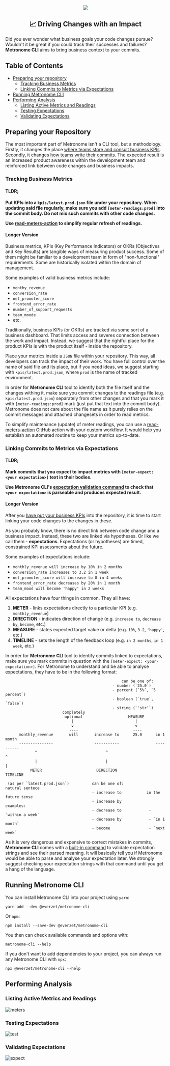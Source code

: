 <p align="center">
<img src="https://user-images.githubusercontent.com/30813/86042360-f33fba00-ba3e-11ea-8d57-6cdc71dd7e46.png" />
</p>

<h2 align="center">📈 Driving Changes with an Impact</h2>

Did you ever wonder what business goals your code changes pursue? Wouldn't it be great if you
could track their successes and failures? **Metronome CLI** aims to bring business context to
your commits.

## Table of Contents

- [Preparing your repository](#preparing-your-repository)
  - [Tracking Business Metrics](#tracking-business-metrics)
  - [Linking Commits to Metrics via Expectations](#linking-commits-to-metrics-via-expectations)
- [Running Metronome CLI](#running-metronome-cli)
- [Performing Analysis](#performing-analysis)
  - [Listing Active Metrics and Readings](#testing-metrics-and-readings)
  - [Testing Expectations](#testing-expectations)
  - [Validating Expectations](#validating-expectations)

## Preparing your Repository

The most important part of Metronome isn't a CLI tool, but a methodology. Firstly, it changes the
place [where teams store and consult business KPIs](#tracking-business-metrics). Secondly, it
changes [how teams write their commits](#linking-commits-to-metrics-via-expectations). The
expected result is an increased product awareness within the development team and reinforced link
between code changes and business impacts.

### Tracking Business Metrics

#### TLDR;

**Put KPIs into a `kpis/latest.prod.json` file under your repository. When updating said file
regularly, make sure you add `[meter-readings:prod]` into the commit body. Do not mix such commits
with other code changes.**

**Use [read-meters-action](../read-meters-action/README.md) to simplify regular refresh of
readings.**

#### Longer Version

Business metrics, KPIs (Key Performance Indicators) or OKRs (Objectives and Key Results) are
tangible ways of measuring product success. Some of them might be familiar to a development team
in form of "non-functional" requirements. Some are historically isolated within the domain of
management.

Some examples of valid business metrics include:

- `monthy_revenue`
- `conversion_rate`
- `net_promoter_score`
- `frontend_error_rate`
- `number_of_support_requests`
- `team_moode`
- etc.

Traditionally, business KPIs (or OKRs) are tracked via some sort of a business dashboard. That
limits access and severes connection between the work and impact. Instead, we suggest that the
rightful place for the product KPIs is with the product itself - inside the repository.

Place your metrics inside a `JSON` file within your repository. This way, all developers can
track the impact of their work. You have full control over the name of said file and its place,
but if you need ideas, we suggest starting with `kpis/latest.prod.json`, where `prod` is the name
of tracked environment.

In order for **Metronome CLI** tool to identify both the file itself and the changes withing it,
make sure you commit changes to the readings file (e.g. `kpis/latest.prod.json`) separately from
other changes and that you mark it with `[meter-readings:prod]` mark (just put that text into the
commit body). Metronome does not care about the file name as it purely relies on the commit
messages and attached changesets in order to read metrics.

To simplify maintenance (update) of meter readings, you can use a
[read-meters-action](../read-meters-action/README.md) GitHub action with your custom workflow. It
would help you establish an automated routine to keep your metrics up-to-date.

### Linking Commits to Metrics via Expectations

#### TLDR;

**Mark commits that you expect to impact metrics with `[meter-expect: <your expectation>]` text in
their bodies.**

**Use Metronome CLI's [expectation validation command](#validating-expectations) to check that
`<your expectation>` is parseable and produces expected result.**

#### Longer Version

After you [have put your business KPIs](#tracking-business-metrics) into the repository, it is
time to start linking your code changes to the changes in these.

As you probably know, there is no direct link between code change and a business impact. Instead,
these two are linked via hypotheses. Or like we call them - **expectations**. Expectations (or
hypotheses) are timed, constrained KPI assessments about the future.

Some examples of expectations include:

- `monthly_revenue will increase by 10% in 2 months`
- `conversion_rate increases to 3.2 in 1 week`
- `net_promoter_score will increase to 8 in 4 weeks`
- `frontend_error_rate decreases by 20% in 1 month`
- `team_mood will become 'happy' in 2 weeks`

All expectations have four things in common. They all have:

1. **METER** - links expectations directly to a particular KPI (e.g. `monthly_revenue`)
2. **DIRECTION** - indicates direction of change (e.g. `increase to`, `decrease by`,
   `become`, etc.)
3. **MEASURE** - states expected target value or delta (e.g. `10%`, `3.2`, `'happy'`, etc.)
4. **TIMELINE** - sets the length of the feedback loop (e.g. `in 2 months`, `in 1 week`, etc.)

In order for **Metronome CLI** tool to identify commits linked to expectations, make sure you mark
commits in question with the `[meter-expect: <your-expectation>]`. For Metronome to understand and
be able to analyse expectations, they have to be in the following format:

```
                                                   can be one of:
                                               - number (`25.0`)
                                               - percent (`5%`, `5 percent`)
                                               - boolean (`true`, `false`)
                                               - string (`'str'`)
                         completely
                          optional                    MEASURE
                             |                           |
                             v                           v
                            ----                        ----
      monthly_revenue       will       increase to      25.0      in 1 month
      ---------------                  -----------                ----------
             ^                              ^                         ^
             |                              |                         |
           METER                        DIRECTION                  TIMELINE

 (as per `latest.prod.json`)          can be one of:            natural sentece
                                      - increase to           in the future tense
                                      - increase by                examples:
                                      - decrease to            - `within a week`
                                      - decrease by            - `in 1 month`
                                      - become                 - `next week`
```

As it is very dangerous and expensive to correct mistakes in commits, **Metronome CLI** comes with
a [built-in command](#validating-expectations) to validate expectation strings and see their
parsed meaning. It will basically tell you if Metronome would be able to parse and analyse your
expectation later. We strongly suggest checking your expectation strings with that command until
you get a hang of the language.

## Running Metronome CLI

You can install Metronome CLI into your project using `yarn`:

```
yarn add --dev @everzet/metronome-cli
```

Or `npm`:

```
npm install --save-dev @everzet/metronome-cli
```

You then can check available commands and options with:

```
metronome-cli --help
```

If you don't want to add dependencies to your project, you can always run any Metronome CLI with
`npx`:

```
npx @everzet/metronome-cli --help
```

## Performing Analysis

### Listing Active Metrics and Readings

![meters](https://user-images.githubusercontent.com/30813/86042640-5cbfc880-ba3f-11ea-9a44-00d8a5f49b05.png)

### Testing Expectations

![test](https://user-images.githubusercontent.com/30813/86042542-3863ec00-ba3f-11ea-97fe-103a7c24d470.png)

### Validating Expectations

![expect](https://user-images.githubusercontent.com/30813/86042843-aa3c3580-ba3f-11ea-8281-9cdfd7c32c16.png)
